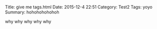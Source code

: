 Title: give me tags.html
Date: 2015-12-4 22:51
Category: Test2
Tags: yoyo
Summary: hohohohohohoh


why why why why why 